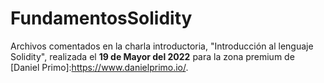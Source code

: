 # FundamentosSolidity
Archivos comentados en la charla introductoria, "Introducción al lenguaje Solidity", realizada el **19 de Mayor del 2022** para la zona premium de [Daniel Primo]:https://www.danielprimo.io/.